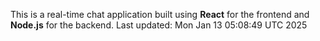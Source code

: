 This is a real-time chat application built using **React** for the frontend and **Node.js** for the backend.
Last updated: Mon Jan 13 05:08:49 UTC 2025
